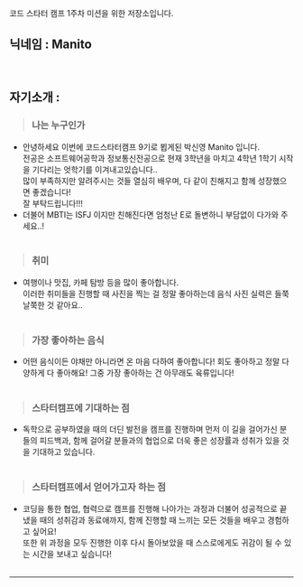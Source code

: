 코드 스타터 캠프 1주차 미션을 위한 저장소입니다.

## 닉네임 : Manito

<br>

## 자기소개 :

> ### 나는 누구인가

- 안녕하세요 이번에 코드스타터캠프 9기로 뵙게된 박신영 Manito 입니다.  
  전공은 소프트웨어공학과 정보통신전공으로 현재 3학년을 마치고 4학년 1학기 시작을 기다리는 엇학기를 이겨내고있습니다..  
  많이 부족하지만 알려주시는 것들 열심히 배우며, 다 같이 친해지고 함께 성장했으면 좋겠습니다!  
  잘 부탁드립니다!!!
- 더불어 MBTI는 ISFJ 이지만 친해진다면 엄청난 E로 돌변하니 부담없이 다가와 주세요..!
  <br></br>

> ### 취미

- 여행이나 맛집, 카페 탐방 등을 많이 좋아합니다.  
  이러한 취미들을 진행할 때 사진을 찍는 걸 정말 좋아하는데 음식 사진 실력은 들쭉날쭉한 것 같아요..
  <br></br>

> ### 가장 좋아하는 음식

- 어떤 음식이든 야채만 아니라면 온 마음 다하여 좋아합니다! 회도 좋아하고 정말 다양하게 다 좋아해요! 그중 가장 좋아하는 건 아무래도 육류입니다!
  <br></br>

> ### 스타터캠프에 기대하는 점

- 독학으로 공부하였을 때의 더딘 발전을 캠프를 진행하며 먼저 이 길을 걸어가신 분들의 피드백과, 함께 걸어갈 분들과의 협업으로 더욱 좋은 성장률과 성취가 있을 것을 기대하고 있습니다.
  <br></br>

> ### 스타터캠프에서 얻어가고자 하는 점

- 코딩을 통한 협업, 협력으로 캠프를 진행해 나아가는 과정과 더불어 성공적으로 끝냈을 때의 성취감과 동료애까지, 함께 진행할 때 느끼는 모든 것들을 배우고 경험하고 싶어요!  
   또한 위 과정을 모두 진행한 이후 다시 돌아보았을 때 스스로에게도 귀감이 될 수 있는 시간을 보내고 싶습니다!
  <br></br>

---
